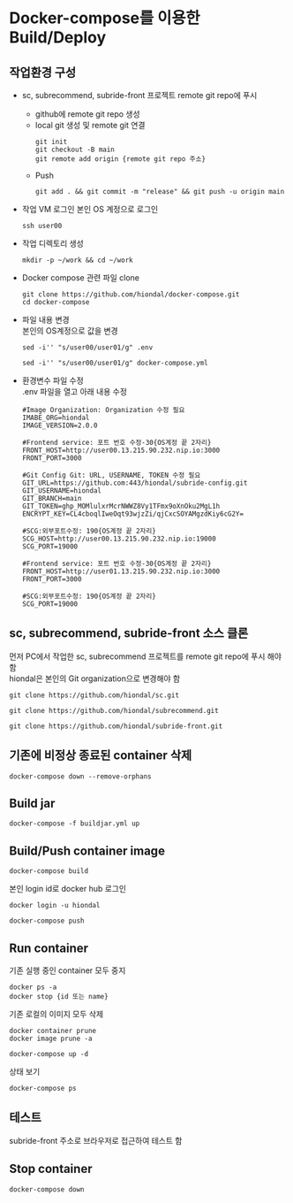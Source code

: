 # Docker-compose를 이용한 Build/Deploy

## 작업환경 구성
- sc, subrecommend, subride-front 프로젝트 remote git repo에 푸시  
  - github에 remote git repo 생성  
  - local git 생성 및 remote git 연결  
    ```
    git init
    git checkout -B main
    git remote add origin {remote git repo 주소}  
    ``` 
  - Push
    ```
    git add . && git commit -m "release" && git push -u origin main 
    ```

- 작업 VM 로그인 
  본인 OS 계정으로 로그인   
  ```
  ssh user00
  ```

- 작업 디렉토리 생성
  ```
  mkdir -p ~/work && cd ~/work
  ```

- Docker compose 관련 파일 clone
  ```
  git clone https://github.com/hiondal/docker-compose.git 
  cd docker-compose
  ```
- 파일 내용 변경  
  본인의 OS계정으로 값을 변경  
  ```
  sed -i'' "s/user00/user01/g" .env
  ```
  ```
  sed -i'' "s/user00/user01/g" docker-compose.yml
  ```
- 환경변수 파일 수정  
  .env 파일을 열고 아래 내용 수정  
  ```
  #Image Organization: Organization 수정 필요 
  IMABE_ORG=hiondal
  IMAGE_VERSION=2.0.0

  #Frontend service: 포트 번호 수정-30{OS계정 끝 2자리}
  FRONT_HOST=http://user00.13.215.90.232.nip.io:3000
  FRONT_PORT=3000

  #Git Config Git: URL, USERNAME, TOKEN 수정 필요 
  GIT_URL=https://github.com:443/hiondal/subride-config.git
  GIT_USERNAME=hiondal
  GIT_BRANCH=main
  GIT_TOKEN=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
  ENCRYPT_KEY=CL4cboqlIweOqt93wjzZi/qjCxcSOYAMgzdKiy6cG2Y=

  #SCG:외부포트수정: 190{OS계정 끝 2자리}
  SCG_HOST=http://user00.13.215.90.232.nip.io:19000
  SCG_PORT=19000

  #Frontend service: 포트 번호 수정-30{OS계정 끝 2자리}
  FRONT_HOST=http://user01.13.215.90.232.nip.io:3000
  FRONT_PORT=3000

  #SCG:외부포트수정: 190{OS계정 끝 2자리}
  SCG_PORT=19000
  ```

## sc, subrecommend, subride-front 소스 클론  
먼저 PC에서 작업한 sc, subrecommend 프로젝트를 remote git repo에 푸시 해야 함  
hiondal은 본인의 Git organization으로 변경해야 함  
```
git clone https://github.com/hiondal/sc.git 
```

```
git clone https://github.com/hiondal/subrecommend.git 
```

```
git clone https://github.com/hiondal/subride-front.git 
```

## 기존에 비정상 종료된 container 삭제  
```
docker-compose down --remove-orphans
```

## Build jar 
```
docker-compose -f buildjar.yml up
```

## Build/Push container image 
```
docker-compose build
```
본인 login id로 docker hub 로그인  
```
docker login -u hiondal
```

```
docker-compose push
```

## Run container
기존 실행 중인 container 모두 중지  
```
docker ps -a
docker stop {id 또는 name}
```

기존 로컬의 이미지 모두 삭제  
```
docker container prune 
docker image prune -a
```

```
docker-compose up -d
```

상태 보기
```
docker-compose ps
```


## 테스트
subride-front 주소로 브라우저로 접근하여 테스트 함  

## Stop container  
```
docker-compose down 
```


